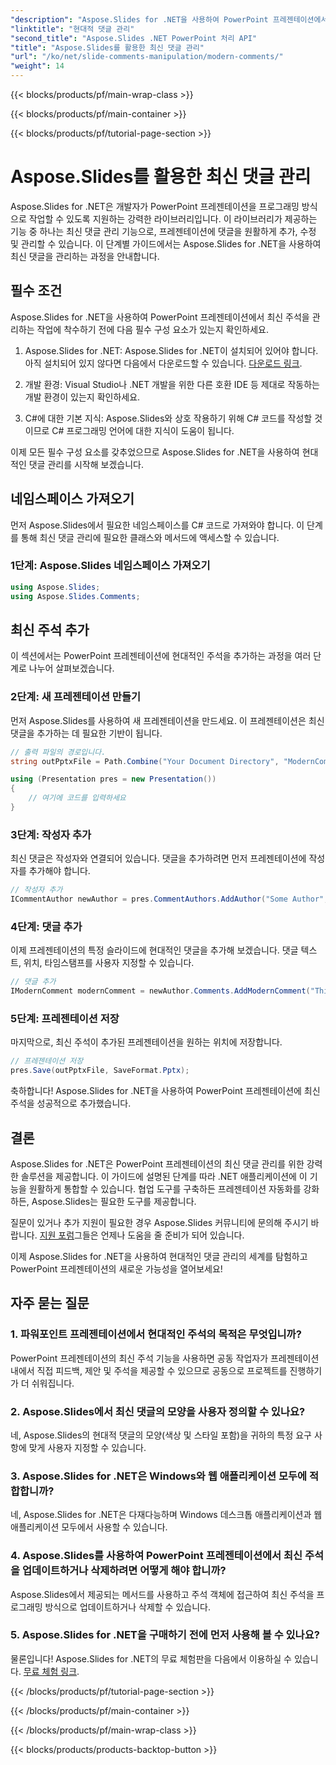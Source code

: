```yaml
---
"description": "Aspose.Slides for .NET을 사용하여 PowerPoint 프레젠테이션에서 최신 주석을 관리하는 방법을 알아보세요. 간편하게 협업하세요!"
"linktitle": "현대적 댓글 관리"
"second_title": "Aspose.Slides .NET PowerPoint 처리 API"
"title": "Aspose.Slides를 활용한 최신 댓글 관리"
"url": "/ko/net/slide-comments-manipulation/modern-comments/"
"weight": 14
---
```


{{< blocks/products/pf/main-wrap-class >}}

{{< blocks/products/pf/main-container >}}

{{< blocks/products/pf/tutorial-page-section >}}

# Aspose.Slides를 활용한 최신 댓글 관리


Aspose.Slides for .NET은 개발자가 PowerPoint 프레젠테이션을 프로그래밍 방식으로 작업할 수 있도록 지원하는 강력한 라이브러리입니다. 이 라이브러리가 제공하는 기능 중 하나는 최신 댓글 관리 기능으로, 프레젠테이션에 댓글을 원활하게 추가, 수정 및 관리할 수 있습니다. 이 단계별 가이드에서는 Aspose.Slides for .NET을 사용하여 최신 댓글을 관리하는 과정을 안내합니다.

## 필수 조건

Aspose.Slides for .NET을 사용하여 PowerPoint 프레젠테이션에서 최신 주석을 관리하는 작업에 착수하기 전에 다음 필수 구성 요소가 있는지 확인하세요.

1. Aspose.Slides for .NET: Aspose.Slides for .NET이 설치되어 있어야 합니다. 아직 설치되어 있지 않다면 다음에서 다운로드할 수 있습니다. [다운로드 링크](https://releases.aspose.com/slides/net/).

2. 개발 환경: Visual Studio나 .NET 개발을 위한 다른 호환 IDE 등 제대로 작동하는 개발 환경이 있는지 확인하세요.

3. C#에 대한 기본 지식: Aspose.Slides와 상호 작용하기 위해 C# 코드를 작성할 것이므로 C# 프로그래밍 언어에 대한 지식이 도움이 됩니다.

이제 모든 필수 구성 요소를 갖추었으므로 Aspose.Slides for .NET을 사용하여 현대적인 댓글 관리를 시작해 보겠습니다.

## 네임스페이스 가져오기

먼저 Aspose.Slides에서 필요한 네임스페이스를 C# 코드로 가져와야 합니다. 이 단계를 통해 최신 댓글 관리에 필요한 클래스와 메서드에 액세스할 수 있습니다.

### 1단계: Aspose.Slides 네임스페이스 가져오기

```csharp
using Aspose.Slides;
using Aspose.Slides.Comments;
```

## 최신 주석 추가

이 섹션에서는 PowerPoint 프레젠테이션에 현대적인 주석을 추가하는 과정을 여러 단계로 나누어 살펴보겠습니다.

### 2단계: 새 프레젠테이션 만들기

먼저 Aspose.Slides를 사용하여 새 프레젠테이션을 만드세요. 이 프레젠테이션은 최신 댓글을 추가하는 데 필요한 기반이 됩니다.

```csharp
// 출력 파일의 경로입니다.
string outPptxFile = Path.Combine("Your Document Directory", "ModernComments_out.pptx");

using (Presentation pres = new Presentation())
{
    // 여기에 코드를 입력하세요
}
```

### 3단계: 작성자 추가

최신 댓글은 작성자와 연결되어 있습니다. 댓글을 추가하려면 먼저 프레젠테이션에 작성자를 추가해야 합니다.

```csharp
// 작성자 추가
ICommentAuthor newAuthor = pres.CommentAuthors.AddAuthor("Some Author", "SA");
```

### 4단계: 댓글 추가

이제 프레젠테이션의 특정 슬라이드에 현대적인 댓글을 추가해 보겠습니다. 댓글 텍스트, 위치, 타임스탬프를 사용자 지정할 수 있습니다.

```csharp
// 댓글 추가
IModernComment modernComment = newAuthor.Comments.AddModernComment("This is a modern comment", pres.Slides[0], null, new PointF(100, 100), DateTime.Now);
```

### 5단계: 프레젠테이션 저장

마지막으로, 최신 주석이 추가된 프레젠테이션을 원하는 위치에 저장합니다.

```csharp
// 프레젠테이션 저장
pres.Save(outPptxFile, SaveFormat.Pptx);
```

축하합니다! Aspose.Slides for .NET을 사용하여 PowerPoint 프레젠테이션에 최신 주석을 성공적으로 추가했습니다.

## 결론

Aspose.Slides for .NET은 PowerPoint 프레젠테이션의 최신 댓글 관리를 위한 강력한 솔루션을 제공합니다. 이 가이드에 설명된 단계를 따라 .NET 애플리케이션에 이 기능을 원활하게 통합할 수 있습니다. 협업 도구를 구축하든 프레젠테이션 자동화를 강화하든, Aspose.Slides는 필요한 도구를 제공합니다.

질문이 있거나 추가 지원이 필요한 경우 Aspose.Slides 커뮤니티에 문의해 주시기 바랍니다. [지원 포럼](https://forum.aspose.com/)그들은 언제나 도움을 줄 준비가 되어 있습니다.

이제 Aspose.Slides for .NET을 사용하여 현대적인 댓글 관리의 세계를 탐험하고 PowerPoint 프레젠테이션의 새로운 가능성을 열어보세요!

## 자주 묻는 질문

### 1. 파워포인트 프레젠테이션에서 현대적인 주석의 목적은 무엇입니까?

PowerPoint 프레젠테이션의 최신 주석 기능을 사용하면 공동 작업자가 프레젠테이션 내에서 직접 피드백, 제안 및 주석을 제공할 수 있으므로 공동으로 프로젝트를 진행하기가 더 쉬워집니다.

### 2. Aspose.Slides에서 최신 댓글의 모양을 사용자 정의할 수 있나요?

네, Aspose.Slides의 현대적 댓글의 모양(색상 및 스타일 포함)을 귀하의 특정 요구 사항에 맞게 사용자 지정할 수 있습니다.

### 3. Aspose.Slides for .NET은 Windows와 웹 애플리케이션 모두에 적합합니까?

네, Aspose.Slides for .NET은 다재다능하며 Windows 데스크톱 애플리케이션과 웹 애플리케이션 모두에서 사용할 수 있습니다.

### 4. Aspose.Slides를 사용하여 PowerPoint 프레젠테이션에서 최신 주석을 업데이트하거나 삭제하려면 어떻게 해야 합니까?

Aspose.Slides에서 제공되는 메서드를 사용하고 주석 객체에 접근하여 최신 주석을 프로그래밍 방식으로 업데이트하거나 삭제할 수 있습니다.

### 5. Aspose.Slides for .NET을 구매하기 전에 먼저 사용해 볼 수 있나요?

물론입니다! Aspose.Slides for .NET의 무료 체험판을 다음에서 이용하실 수 있습니다. [무료 체험 링크](https://releases.aspose.com/).

{{< /blocks/products/pf/tutorial-page-section >}}

{{< /blocks/products/pf/main-container >}}

{{< /blocks/products/pf/main-wrap-class >}}

{{< blocks/products/products-backtop-button >}}